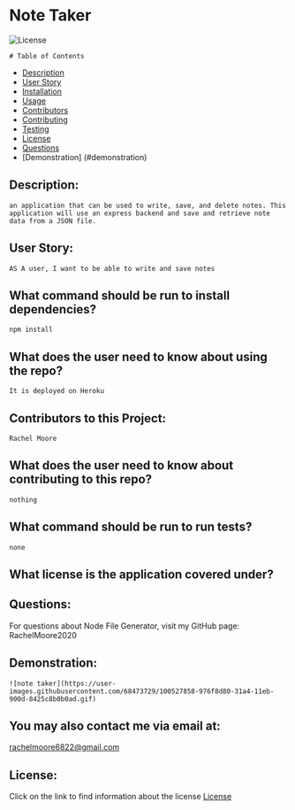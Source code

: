 # Note Taker

  ![License](https://img.shields.io/badge/License--blue.svg "License Badge")
  


    # Table of Contents

* [Description](#description)
* [User Story](#user-story)
* [Installation](#what-command-should-be-run-to-install-dependencies)
* [Usage](#what-does-the-user-need-to-know-about-using-the-repo)
* [Contributors](#contributors-to-this-project)
* [Contributing](#what-does-the-user-need-to-know-about-contributing-to-this-repo)
* [Testing](#what-command-should-be-run-to-run-tests)
* [License](#what-license-is-the-application-covered-under)
* [Questions](#questions)
* [Demonstration] (#demonstration)
    

## Description:
    an application that can be used to write, save, and delete notes. This application will use an express backend and save and retrieve note data from a JSON file.

## User Story:
    AS A user, I want to be able to write and save notes

## What command should be run to install dependencies?
    npm install

## What does the user need to know about using the repo?
    It is deployed on Heroku

## Contributors to this Project:
    Rachel Moore

## What does the user need to know about contributing to this repo?
    nothing

## What command should be run to run tests?
    none

## What license is the application covered under?
    

## Questions:
For questions about Node File Generator, visit my GitHub page:
    RachelMoore2020
    
## Demonstration:
    ![note taker](https://user-images.githubusercontent.com/68473729/100527858-976f8d80-31a4-11eb-900d-8425c8b0b0ad.gif)
  
  ## You may also contact me via email at:
  rachelmoore6822@gmail.com
  
  ## License:
  Click on the link to find information about the license
  [License](https://opensource.org/licenses/)
